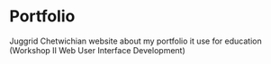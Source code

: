 # Portfolio
Juggrid Chetwichian 
website about my portfolio it use for education (Workshop II Web User Interface Development)
